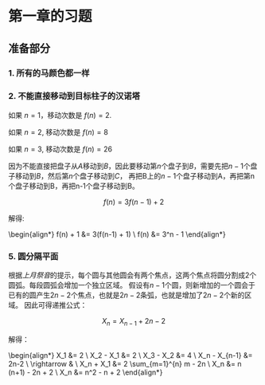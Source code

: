 第一章的习题
============

准备部分
--------

### 1. 所有的马颜色都一样

### 2. 不能直接移动到目标柱子的汉诺塔

如果 $n = 1$，移动次数是 $f(n) = 2$.

如果 $n = 2$, 移动次数是 $f(n) = 8$

如果 $n = 3$, 移动次数是 $f(n) = 26$

因为不能直接把盘子从$A$移动到$B$，因此要移动第$n$个盘子到$B$，需要先把$n-1$个盘子移动到$B$，然后第$n$个盘子移动到$C$，
再把B上的$n-1$个盘子移动到A，再把第n个盘子移动到B，再把n-1个盘子移动到B。

$$ f(n) = 3f(n-1) + 2 $$

解得:

\begin{align*}
 f(n) + 1 &= 3(f(n-1) + 1) \\
 f(n) &= 3^n - 1
\end{align*}

### 5. 圆分隔平面

根据*上月祭音*的提示，每个圆与其他圆会有两个焦点，这两个焦点将圆分割成2个圆弧。每段圆弧会增加一个独立区域。
假设有$n-1$个圆，则新增加的一个圆会于已有的圆产生$2n-2$个焦点，也就是$2n-2$条弧，也就是增加了$2n-2$个新的区域。
因此可得递推公式：

$$ X_n = X_{n-1} + 2n - 2 $$

解得：

\begin{align*}
 X_1 &= 2 \\
 X_2 - X_1 &= 2 \\
 X_3 - X_2 &= 4 \\
 X_n - X_{n-1} &= 2n-2 \\
 \rightarrow & \\
 X_n + X_1 &= 2 \sum_{m=1}^{n} m - 2n \\
 X_n &= n (n+1) - 2n + 2 \\
 X_n &= n^2 - n + 2
\end{align*}

